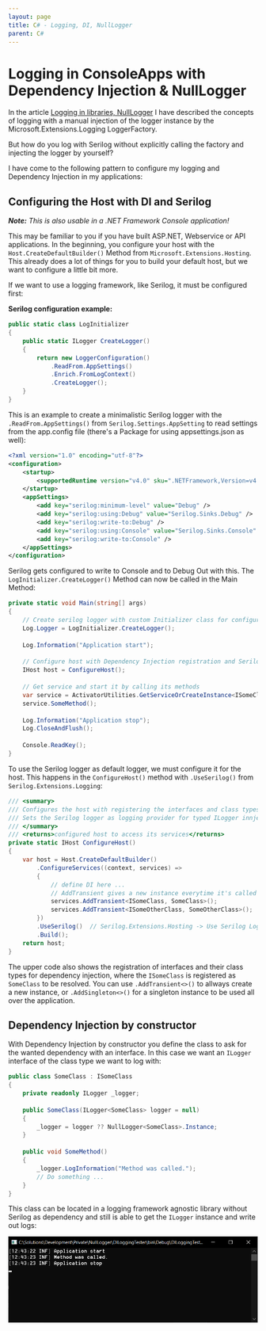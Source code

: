 ```yaml
---
layout: page
title: C# - Logging, DI, NullLogger
parent: C#
---
```


# Logging in ConsoleApps with Dependency Injection & NullLogger

In the article [Logging in libraries, NullLogger](csharp-logging-in-libraries-nullLogger.md) I have described the concepts of logging with a manual injection of the logger instance by the Microsoft.Extensions.Logging LoggerFactory.

But how do you log with Serilog without explicitly calling the factory and injecting the logger by yourself?

I have come to the following pattern to configure my logging and Dependency Injection in my applications:


## Configuring the Host with DI and Serilog

***Note:** This is also usable in a .NET Framework Console application!*

This may be familiar to you if you have built ASP.NET, Webservice or API applications. In the beginning, you configure your host with the `Host.CreateDefaultBuilder()` Method from `Microsoft.Extensions.Hosting`. This already does a lot of things for you to build your default host, but we want to configure a little bit more.

If we want to use a logging framework, like Serilog, it must be configured first:


**Serilog configuration example:**

```csharp
public static class LogInitializer
{
    public static ILogger CreateLogger()
    {
        return new LoggerConfiguration()
            .ReadFrom.AppSettings()
            .Enrich.FromLogContext()
            .CreateLogger();
    }
}
```

This is an example to create a minimalistic Serilog logger with the `.ReadFrom.AppSettings()` from `Serilog.Settings.AppSetting` to read settings from the app.config file (there's a Package for using appsettings.json as well):

```xml
<?xml version="1.0" encoding="utf-8"?>
<configuration>
	<startup>
		<supportedRuntime version="v4.0" sku=".NETFramework,Version=v4.7" />
	</startup>
	<appSettings>
		<add key="serilog:minimum-level" value="Debug" />
		<add key="serilog:using:Debug" value="Serilog.Sinks.Debug" />
		<add key="serilog:write-to:Debug" />
		<add key="serilog:using:Console" value="Serilog.Sinks.Console" />
		<add key="serilog:write-to:Console" />
	</appSettings>
</configuration>
```

Serilog gets configured to write to Console and to Debug Out with this. The `LogInitializer.CreateLogger()` Method can now be called in the Main Method:

```csharp
private static void Main(string[] args)
{
    // Create serilog logger with custom Initializer class for configuration
    Log.Logger = LogInitializer.CreateLogger();

    Log.Information("Application start");

    // Configure host with Dependency Injection registration and Serilog as logger
    IHost host = ConfigureHost();

    // Get service and start it by calling its methods
    var service = ActivatorUtilities.GetServiceOrCreateInstance<ISomeClass>(host.Services);
    service.SomeMethod();

    Log.Information("Application stop");
    Log.CloseAndFlush();

    Console.ReadKey();
}
```

To use the Serilog logger as default logger, we must configure it for the host. This happens in the `ConfigureHost()` method with `.UseSerilog()` from `Serilog.Extensions.Logging`:

```csharp
/// <summary>
/// Configures the host with registering the interfaces and class types.
/// Sets the Serilog logger as logging provider for typed ILogger innjections.
/// </summary>
/// <returns>configured host to access its services</returns>
private static IHost ConfigureHost()
{
    var host = Host.CreateDefaultBuilder()
        .ConfigureServices((context, services) =>
        {
            // define DI here ...
            // AddTransient gives a new instance everytime it's called
            services.AddTransient<ISomeClass, SomeClass>();
            services.AddTransient<ISomeOtherClass, SomeOtherClass>();
        })
        .UseSerilog()  // Serilog.Extensions.Hosting -> Use Serilog Logger instead of MS.Extensions.Logger at all ILogger injections
        .Build();
    return host;
}
```

The upper code also shows the registration of interfaces and their class types for dependency injection, where the `ISomeClass` is registered as `SomeClass` to be resolved.
You can use `.AddTransient<>()` to allways create a new instance, or `.AddSingleton<>()` for a singleton instance to be used all over the application.


## Dependency Injection by constructor

With Dependency Injection by constructor you define the class to ask for the wanted dependency with an interface. In this case we want an `ILogger` interface of the class type we want to log with:

```csharp
public class SomeClass : ISomeClass
{
    private readonly ILogger _logger;

    public SomeClass(ILogger<SomeClass> logger = null)
    {
        _logger = logger ?? NullLogger<SomeClass>.Instance;
    }

    public void SomeMethod()
    {
        _logger.LogInformation("Method was called.");
        // Do something ...
    }
}
```

This class can be located in a logging framework agnostic library without Serilog as dependency and still is able to get the `ILogger` instance and write out logs:

[![console logging output](/assets/images/coding/csharp/logging-Console-app-nullLogger/console-logging.png)](/assets/images/coding/csharp/logging-Console-app-nullLogger/console-logging.png)


